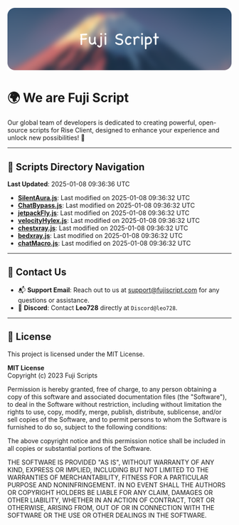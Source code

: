 ![Banner](.github/b.webp)

# 🌍 **We are Fuji Script**

Our global team of developers is dedicated to creating powerful, open-source scripts for Rise Client, designed to enhance your experience and unlock new possibilities! 🌟

---
<!-- SCRIPTS_NAVIGATION_START -->
## 📂 **Scripts Directory Navigation**

**Last Updated**: 2025-01-08 09:36:36 UTC

- **[SilentAura.js](scripts/SilentAura.js)**: Last modified on 2025-01-08 09:36:32 UTC
- **[ChatBypass.js](scripts/ChatBypass.js)**: Last modified on 2025-01-08 09:36:32 UTC
- **[jetpackFly.js](scripts/jetpackFly.js)**: Last modified on 2025-01-08 09:36:32 UTC
- **[velocityHylex.js](scripts/velocityHylex.js)**: Last modified on 2025-01-08 09:36:32 UTC
- **[chestxray.js](scripts/chestxray.js)**: Last modified on 2025-01-08 09:36:32 UTC
- **[bedxray.js](scripts/bedxray.js)**: Last modified on 2025-01-08 09:36:32 UTC
- **[chatMacro.js](scripts/chatMacro.js)**: Last modified on 2025-01-08 09:36:32 UTC

<!-- SCRIPTS_NAVIGATION_END -->

---

## 💬 **Contact Us**  
- 📬 **Support Email**: Reach out to us at [support@fujiscript.com](mailto:support@fujiscript.com) for any questions or assistance.  
- 💬 **Discord**: Contact **Leo728** directly at `Discord@leo728`.

---

## 📜 **License**

This project is licensed under the MIT License.  

**MIT License**  
Copyright (c) 2023 Fuji Scripts  

Permission is hereby granted, free of charge, to any person obtaining a copy of this software and associated documentation files (the "Software"), to deal in the Software without restriction, including without limitation the rights to use, copy, modify, merge, publish, distribute, sublicense, and/or sell copies of the Software, and to permit persons to whom the Software is furnished to do so, subject to the following conditions:  

The above copyright notice and this permission notice shall be included in all copies or substantial portions of the Software.  

THE SOFTWARE IS PROVIDED "AS IS", WITHOUT WARRANTY OF ANY KIND, EXPRESS OR IMPLIED, INCLUDING BUT NOT LIMITED TO THE WARRANTIES OF MERCHANTABILITY, FITNESS FOR A PARTICULAR PURPOSE AND NONINFRINGEMENT. IN NO EVENT SHALL THE AUTHORS OR COPYRIGHT HOLDERS BE LIABLE FOR ANY CLAIM, DAMAGES OR OTHER LIABILITY, WHETHER IN AN ACTION OF CONTRACT, TORT OR OTHERWISE, ARISING FROM, OUT OF OR IN CONNECTION WITH THE SOFTWARE OR THE USE OR OTHER DEALINGS IN THE SOFTWARE.  
